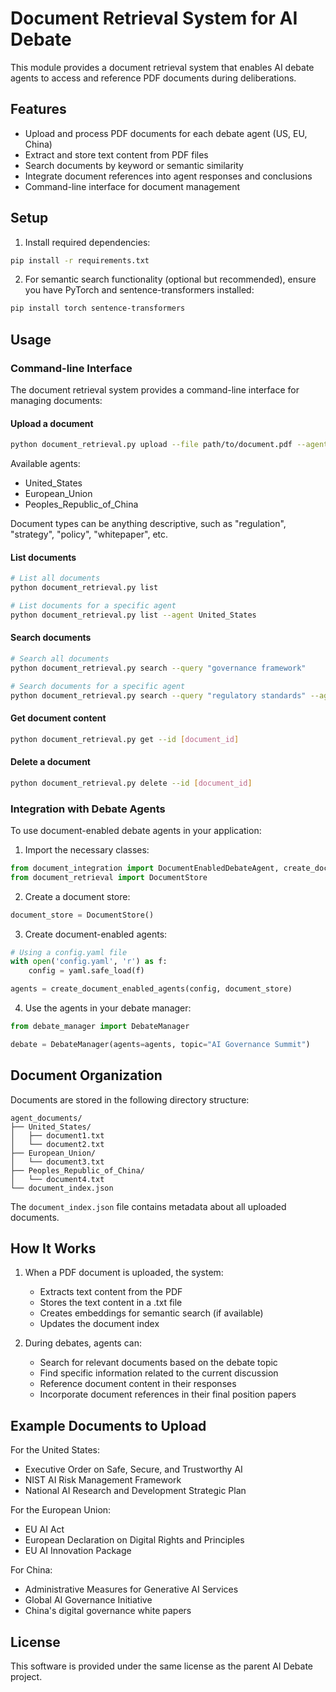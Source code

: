 # Document Retrieval System for AI Debate

This module provides a document retrieval system that enables AI debate agents to access and reference PDF documents during deliberations.

## Features

- Upload and process PDF documents for each debate agent (US, EU, China)
- Extract and store text content from PDF files
- Search documents by keyword or semantic similarity
- Integrate document references into agent responses and conclusions
- Command-line interface for document management

## Setup

1. Install required dependencies:

```bash
pip install -r requirements.txt
```

2. For semantic search functionality (optional but recommended), ensure you have PyTorch and sentence-transformers installed:

```bash
pip install torch sentence-transformers
```

## Usage

### Command-line Interface

The document retrieval system provides a command-line interface for managing documents:

#### Upload a document

```bash
python document_retrieval.py upload --file path/to/document.pdf --agent United_States --type "regulation" --title "AI Executive Order" --desc "US Executive Order on AI Governance"
```

Available agents:
- United_States
- European_Union  
- Peoples_Republic_of_China

Document types can be anything descriptive, such as "regulation", "strategy", "policy", "whitepaper", etc.

#### List documents

```bash
# List all documents
python document_retrieval.py list

# List documents for a specific agent
python document_retrieval.py list --agent United_States
```

#### Search documents

```bash
# Search all documents
python document_retrieval.py search --query "governance framework"

# Search documents for a specific agent
python document_retrieval.py search --query "regulatory standards" --agent European_Union
```

#### Get document content

```bash
python document_retrieval.py get --id [document_id]
```

#### Delete a document

```bash
python document_retrieval.py delete --id [document_id]
```

### Integration with Debate Agents

To use document-enabled debate agents in your application:

1. Import the necessary classes:

```python
from document_integration import DocumentEnabledDebateAgent, create_document_enabled_agents
from document_retrieval import DocumentStore
```

2. Create a document store:

```python
document_store = DocumentStore()
```

3. Create document-enabled agents:

```python
# Using a config.yaml file
with open('config.yaml', 'r') as f:
    config = yaml.safe_load(f)

agents = create_document_enabled_agents(config, document_store)
```

4. Use the agents in your debate manager:

```python
from debate_manager import DebateManager

debate = DebateManager(agents=agents, topic="AI Governance Summit")
```

## Document Organization

Documents are stored in the following directory structure:

```
agent_documents/
├── United_States/
│   ├── document1.txt
│   └── document2.txt
├── European_Union/
│   └── document3.txt
├── Peoples_Republic_of_China/
│   └── document4.txt
└── document_index.json
```

The `document_index.json` file contains metadata about all uploaded documents.

## How It Works

1. When a PDF document is uploaded, the system:
   - Extracts text content from the PDF
   - Stores the text content in a .txt file
   - Creates embeddings for semantic search (if available)
   - Updates the document index

2. During debates, agents can:
   - Search for relevant documents based on the debate topic
   - Find specific information related to the current discussion
   - Reference document content in their responses
   - Incorporate document references in their final position papers

## Example Documents to Upload

For the United States:
- Executive Order on Safe, Secure, and Trustworthy AI
- NIST AI Risk Management Framework
- National AI Research and Development Strategic Plan

For the European Union:
- EU AI Act
- European Declaration on Digital Rights and Principles
- EU AI Innovation Package

For China:
- Administrative Measures for Generative AI Services
- Global AI Governance Initiative
- China's digital governance white papers

## License

This software is provided under the same license as the parent AI Debate project. 